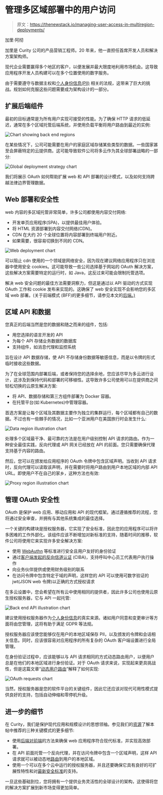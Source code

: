# 管理多区域部署中的用户访问

> 原文：<https://thenewstack.io/managing-user-access-in-multiregion-deployments/>

加里·阿彻

加里是 Curity 公司的产品营销工程师。20 年来，他一直担任首席开发人员和解决方案架构师。

现代企业需要赢得多个地区的客户，以便发展并最大限度地利用市场机会。这导致应用程序开发人员构建可以在多个位置使用的数字服务。

由于需要遵守与数据主权和[个人身份信息(PII)](https://www.dol.gov/general/ppii) 相关的法规，这带来了巨大的挑战。规划如何克服这些问题需要成为架构设计的一部分。

## 扩展后端组件

最初的目标通常是为所有用户实现可接受的性能。为了确保 HTTP 请求的低延迟，通常在多个区域托管后端系统，并使用负载平衡将用户路由到最近的实例:

![Chart showing back end regions](img/bd48506e897542f81fa592164ee38a47.png)

在某些情况下，公司可能需要在用户的家庭区域存储某些类型的数据。一些国家甚至会屏蔽特定的云提供商。这可能导致软件公司将多云作为其全球部署战略的一部分:

![Global deployment strategy chart](img/9edb1ed7abe39bc45ade2084e29d18f9.png)

我们将展示 OAuth 如何帮助扩展 web 和 API 部署的设计模式，以及如何支持跨越法律边界管理数据。

## Web 部署和安全性

web 内容的多区域托管非常简单，许多公司都使用内容交付网络:

*   开发单页应用程序(SPA)，以提供最佳用户体验。
*   将 HTML 资源部署到内容交付网络(CDN)。
*   CDN 在大约 20 个全球位置将内容部署到终端用户附近。
*   如果需要，很容易切换到不同的 CDN。

![Web deployment chart](img/9d88fb7bcf9eac95dc669a5cd515df98.png)

可以阻止 cdn 使用的一个领域是网络安全，因为现在建议网络应用程序只在浏览器中使用安全 cookies。这可能导致一些公司选择基于网站的 OAuth 解决方案，这些解决方案需要特定的运行时，如 Java，这反过来可能会限制托管选项。

解决 web 安全问题的最佳方法需要洞察力，但这是通过以 API 驱动的方式实现 OAuth 工作和 cookie 发布来实现的。这确保了 web 安全实现不会影响您的多区域 web 部署。(关于前端模式 (BFF)的更多细节，请参见本文的[后端。)](https://curity.io/resources/learn/the-bff-pattern/)

## 区域 API 和数据

您真正的后端当然是您的数据和随之而来的组件，包括:

*   用您选择的语言开发的 API
*   为每个 API 存储业务数据的数据库
*   支持组件，如消息代理和监控系统

旨在设计 API 数据存储，使 API 不存储身份数据等敏感信息，而是以令牌的形式临时接收这些数据。

为了在全球范围内部署后端，或者保持您的选择余地，您应该尽早为多云进行设计，这涉及到保持代码和部署的可移植性。这导致许多公司使用可以在提供商之间轻松切换的云原生解决方案:

*   将 API、数据存储和第三方组件部署为 Docker 容器。
*   在托管平台(如 Kubernetes)中管理容器。

首选方案是让每个区域及其数据主要作为独立的集群运行，每个区域都有自己的数据。不过也有一些棘手的情况，比如一个亚洲用户在美国旅行时会发生什么:

![Data region illustration chart](img/77272fbd52818af18b3dfb6220dcab7e.png)

处理多个区域最干净、最可靠的方法是在用户级别控制 API 请求的路由。作为一种安全最佳实践，反向代理或 API 网关已经放在 API 的前面。您只需要确保代理支持基于内容的路由。

然后，您可以在颁发给应用程序的 OAuth 令牌中包含区域声明。当收到 API 请求时，反向代理可以读取该声明，并在需要时将用户路由到用户本地区域的内部 API URL。即使用户不在自己的家乡，这种方法也有效:

![Proxy region illustration chart](img/7e6c7074bcfe51df1cfc71e10cdca97a.png)

## 管理 OAuth 安全性

OAuth 是保护 web 应用、移动应用和 API 的现代框架。通过遵循推荐的流程，您将通过安全审查，并拥有与其他系统集成的最佳选择。

一个关键的构建块是授权服务器，它实现了安全标准，因此您的应用程序可以将许多困难的工作外部化。该组件应该不断增加对新标准的支持，随着时间的推移，软件公司将使用它来实现许多安全解决方案:

*   使用 [WebAuthn](https://curity.io/resources/learn/webauthn-overview/) 等标准进行安全且用户友好的身份验证
*   通过[客户端发起的反向信道认证](https://curity.io/resources/learn/ciba-flow/) (CIBA)，支持呼叫中心员工代表用户执行操作
*   向业务伙伴提供或使用财务级别的联系
*   在访问令牌中包含特定于域的声明，这样您的 API 可以使用可数字验证的 jwt(JSON web 令牌)以正确的方式授权请求

在多云设置中，您会希望在所有云中使用相同的提供者，因此许多公司也使用云原生授权服务器，它与 API 一起托管:

![Back end API illustration chart](img/a9848b21a71aa5094d412a5456891b2a.png)

建议使用授权服务器作为[个人身份信息](https://curity.io/resources/learn/privacy-and-gdpr/)的真实来源。诸如用户同意和变更审计等方面将由您管理，这将有助于满足 GDPR 等法规。

授权服务器应该使您能够仅在用户的本地区域保存 PII，以及颁发的令牌和会话相关信息。同时，应该很容易对应用程序的所有复杂的 OAuth 客户端设置进行全局管理。

在身份验证过程中，应该能够以与 API 请求相同的方式动态路由用户，以便用户总是在他们的本地区域进行身份验证。对于 OAuth 请求来说，实现起来更具挑战性，但是这篇文章“[动态用户路由](https://curity.io/resources/learn/dynamic-user-routing/)”解释了如何实现:

![OAuth requests chart](img/e81a59b9b70437315c898a3621fe3bb5.png)

当然，授权服务器是您的软件平台的关键组件，因此它还应该对现代可用性模式提供良好的支持，包括自动伸缩和零停机升级。

## 进一步的细节

在 Curity，我们是保护现代应用和规模设计的思想领袖。参见我们的[资源](https://curity.io/resources/)了解本帖中推荐的三种关键模式的更多细节:

*   使用[后端对前端](https://curity.io/product/token-service/oauth-for-web/)的方法来确保 web 应用程序符合现代标准，并实现高效部署。
*   在 API 前面托管一个反向代理，并在访问令牌中包含一个区域声明，这样 API 请求就可以被动态地[路由](https://curity.io/resources/learn/dynamic-user-routing/)到用户的本地区域。
*   使用一个可以在多个云中运行的授权服务器，并且还要确保它具有良好的可扩展性特性和对[最新安全标准](https://curity.io/product/conformance/)的支持。

一旦这些基础到位，您将拥有一个提供业务灵活性的全球设计的架构，这使得将您的解决方案扩展到新市场变得更加简单。

<svg xmlns:xlink="http://www.w3.org/1999/xlink" viewBox="0 0 68 31" version="1.1"><title>Group</title> <desc>Created with Sketch.</desc></svg>